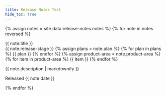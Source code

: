 ```yaml
---
title: Release Notes Test
hide_toc: true
---
```


{% assign notes = site.data.release-notes.notes %}
{% for note in notes reversed %}
<article class="release-note-card">
<div class="release-note-card--box">
  <span class="release-note-card--note-header">{{ note.title }}</span><br>
  <div class="release-note-card--badges">
    <span class="badge badge--purple">{{ note.release-stage }}</span>
    {% assign plans = note.plan %}
      {% for plan in plans %}
      <span class="badge badge">{{ plan }}</span>
      {% endfor %}
    {% assign product-area = note.product-area %}
      {% for item in product-area %}
      <span class="badge badge--success">{{ item }}</span>
      {% endfor %}
  </div>
<div class="release-note-card--content">
  <main>
    <p>{{ note.description | markdownify }}</p>
    <p class="release-note-card--date">Released {{ note.date }}</p>
  </main>
</div>
</div>
</article>
{% endfor %}